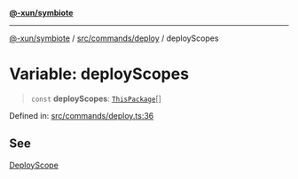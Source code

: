 [**@-xun/symbiote**](../../../../README.md)

***

[@-xun/symbiote](../../../../README.md) / [src/commands/deploy](../README.md) / deployScopes

# Variable: deployScopes

> `const` **deployScopes**: [`ThisPackage`](../../../configure/enumerations/ThisPackageGlobalScope.md#thispackage)[]

Defined in: [src/commands/deploy.ts:36](https://github.com/Xunnamius/symbiote/blob/beb889fb40f0cd320367d5f94d02e29b1efb13ab/src/commands/deploy.ts#L36)

## See

[DeployScope](../../../configure/enumerations/ThisPackageGlobalScope.md)
